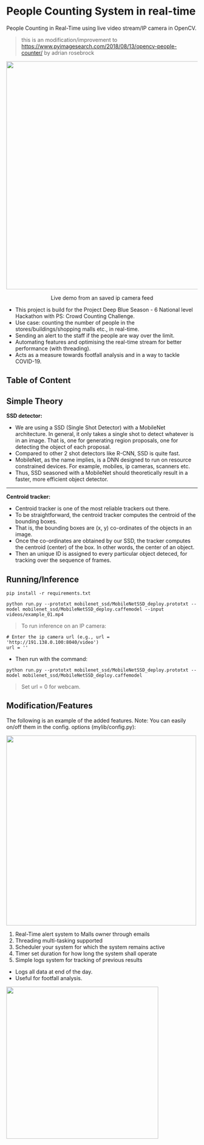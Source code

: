 # People Counting System in real-time  
People Counting in Real-Time using live video stream/IP camera in OpenCV.

> this is an modification/improvement to https://www.pyimagesearch.com/2018/08/13/opencv-people-counter/ by adrian rosebrock

<div align="center">
<img src=https://imgur.com/tZYiOkt.gif" width=600>
<p>Live demo from an saved ip camera feed</p>
</div>

- This project is build for the Project Deep Blue Season - 6 National level Hackathon with PS: Crowd Counting Challenge.
- Use case: counting the number of people in the stores/buildings/shopping malls etc., in real-time.
- Sending an alert to the staff if the people are way over the limit.
- Automating features and optimising the real-time stream for better performance (with threading).
- Acts as a measure towards footfall analysis and in a way to tackle COVID-19.

## Table of Content

## Simple Theory
**SSD detector:**
- We are using a SSD (Single Shot Detector) with a MobileNet architecture. In general, it only takes a single shot to detect whatever is in an image. That is, one for generating region proposals, one for detecting the object of each proposal. 
- Compared to other 2 shot detectors like R-CNN, SSD is quite fast.
- MobileNet, as the name implies, is a DNN designed to run on resource constrained devices. For example, mobiles, ip cameras, scanners etc.
- Thus, SSD seasoned with a MobileNet should theoretically result in a faster, more efficient object detector.
---
**Centroid tracker:**
- Centroid tracker is one of the most reliable trackers out there.
- To be straightforward, the centroid tracker computes the centroid of the bounding boxes.
- That is, the bounding boxes are (x, y) co-ordinates of the objects in an image. 
- Once the co-ordinates are obtained by our SSD, the tracker computes the centroid (center) of the box. In other words, the center of an object.
- Then an unique ID is assigned to every particular object deteced, for tracking over the sequence of frames.

## Running/Inference
```
pip install -r requirements.txt
```
```
python run.py --prototxt mobilenet_ssd/MobileNetSSD_deploy.prototxt --model mobilenet_ssd/MobileNetSSD_deploy.caffemodel --input videos/example_01.mp4
```
> To run inference on an IP camera:
```
# Enter the ip camera url (e.g., url = 'http://191.138.0.100:8040/video')
url = ''
```
- Then run with the command:
```
python run.py --prototxt mobilenet_ssd/MobileNetSSD_deploy.prototxt --model mobilenet_ssd/MobileNetSSD_deploy.caffemodel
```
> Set url = 0 for webcam.

## Modification/Features
The following is an example of the added features. Note: You can easily on/off them in the config. options (mylib/config.py):

<img src="https://imgur.com/Lr8mdUW.png" width=500>

1. Real-Time alert system to Malls owner through emails 
2. Threading multi-tasking supported  
3. Scheduler your system for which the system remains active  
4. Timer set duration for how long the system shall operate  
5. Simple logs system for tracking of previous results
- Logs all data at end of the day.
- Useful for footfall analysis.
<img src="https://imgur.com/CV2nCjx.png" width=400>